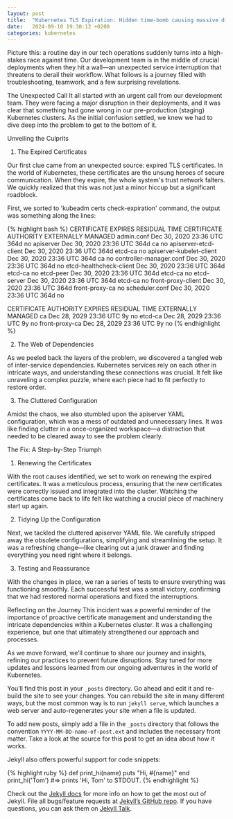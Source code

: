 ```yaml
---
layout: post
title:  "Kubernetes TLS Expiration: Hidden time-bomb causing massive disruption"
date:   2024-09-10 19:30:12 +0200
categories: kubernetes
---
```

Picture this: a routine day in our tech operations suddenly turns into a high-stakes race against time. Our development team is in the middle of crucial deployments when they hit a wall—an unexpected service interruption that threatens to derail their workflow. What follows is a journey filled with troubleshooting, teamwork, and a few surprising revelations.

The Unexpected Call
It all started with an urgent call from our development team. They were facing a major disruption in their deployments, and it was clear that something had gone wrong in our pre-production (staging) Kubernetes clusters. As the initial confusion settled, we knew we had to dive deep into the problem to get to the bottom of it.


Unveiling the Culprits
1. The Expired Certificates

Our first clue came from an unexpected source: expired TLS certificates. In the world of Kubernetes, these certificates are the unsung heroes of secure communication. When they expire, the whole system's trust network falters. We quickly realized that this was not just a minor hiccup but a significant roadblock.

First, we sorted to 'kubeadm certs check-expiration' command, the output was something along the lines:

{% highlight bash %}
CERTIFICATE                EXPIRES                  RESIDUAL TIME   CERTIFICATE AUTHORITY   EXTERNALLY MANAGED
admin.conf                 Dec 30, 2020 23:36 UTC   364d                                    no
apiserver                  Dec 30, 2020 23:36 UTC   364d            ca                      no
apiserver-etcd-client      Dec 30, 2020 23:36 UTC   364d            etcd-ca                 no
apiserver-kubelet-client   Dec 30, 2020 23:36 UTC   364d            ca                      no
controller-manager.conf    Dec 30, 2020 23:36 UTC   364d                                    no
etcd-healthcheck-client    Dec 30, 2020 23:36 UTC   364d            etcd-ca                 no
etcd-peer                  Dec 30, 2020 23:36 UTC   364d            etcd-ca                 no
etcd-server                Dec 30, 2020 23:36 UTC   364d            etcd-ca                 no
front-proxy-client         Dec 30, 2020 23:36 UTC   364d            front-proxy-ca          no
scheduler.conf             Dec 30, 2020 23:36 UTC   364d                                    no

CERTIFICATE AUTHORITY   EXPIRES                  RESIDUAL TIME   EXTERNALLY MANAGED
ca                      Dec 28, 2029 23:36 UTC   9y              no
etcd-ca                 Dec 28, 2029 23:36 UTC   9y              no
front-proxy-ca          Dec 28, 2029 23:36 UTC   9y              no
{% endhighlight %}





2. The Web of Dependencies

As we peeled back the layers of the problem, we discovered a tangled web of inter-service dependencies. Kubernetes services rely on each other in intricate ways, and understanding these connections was crucial. It felt like unraveling a complex puzzle, where each piece had to fit perfectly to restore order.

3. The Cluttered Configuration

Amidst the chaos, we also stumbled upon the apiserver YAML configuration, which was a mess of outdated and unnecessary lines. It was like finding clutter in a once-organized workspace—a distraction that needed to be cleared away to see the problem clearly.

The Fix: A Step-by-Step Triumph
1. Renewing the Certificates

With the root causes identified, we set to work on renewing the expired certificates. It was a meticulous process, ensuring that the new certificates were correctly issued and integrated into the cluster. Watching the certificates come back to life felt like watching a crucial piece of machinery start up again.

2. Tidying Up the Configuration

Next, we tackled the cluttered apiserver YAML file. We carefully stripped away the obsolete configurations, simplifying and streamlining the setup. It was a refreshing change—like clearing out a junk drawer and finding everything you need right where it belongs.

3. Testing and Reassurance

With the changes in place, we ran a series of tests to ensure everything was functioning smoothly. Each successful test was a small victory, confirming that we had restored normal operations and fixed the interruptions.

Reflecting on the Journey
This incident was a powerful reminder of the importance of proactive certificate management and understanding the intricate dependencies within a Kubernetes cluster. It was a challenging experience, but one that ultimately strengthened our approach and processes.

As we move forward, we’ll continue to share our journey and insights, refining our practices to prevent future disruptions. Stay tuned for more updates and lessons learned from our ongoing adventures in the world of Kubernetes.























You’ll find this post in your `_posts` directory. Go ahead and edit it and re-build the site to see your changes. You can rebuild the site in many different ways, but the most common way is to run `jekyll serve`, which launches a web server and auto-regenerates your site when a file is updated.

To add new posts, simply add a file in the `_posts` directory that follows the convention `YYYY-MM-DD-name-of-post.ext` and includes the necessary front matter. Take a look at the source for this post to get an idea about how it works.

Jekyll also offers powerful support for code snippets:

{% highlight ruby %}
def print_hi(name)
  puts "Hi, #{name}"
end
print_hi('Tom')
#=> prints 'Hi, Tom' to STDOUT.
{% endhighlight %}

Check out the [Jekyll docs][jekyll-docs] for more info on how to get the most out of Jekyll. File all bugs/feature requests at [Jekyll’s GitHub repo][jekyll-gh]. If you have questions, you can ask them on [Jekyll Talk][jekyll-talk].

[jekyll-docs]: https://jekyllrb.com/docs/home
[jekyll-gh]:   https://github.com/jekyll/jekyll
[jekyll-talk]: https://talk.jekyllrb.com/
